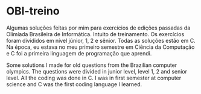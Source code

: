 # OBI-treino

Algumas soluções feitas por mim para exercícios de edições passadas da Olimíada Brasileira de Informática. Intuito de treinamento. Os exercícios foram divididos em nível júnior, 1, 2 e sênior. Todas as soluções estão em C. Na época, eu estava no meu primeiro semestre em Ciência da Computação e C foi a primeira linguagem de programação que aprendi.

Some solutions I made for old questions from the Brazilian computer olympics. The questions were divided in junior level, level 1, 2 and senior level. All the coding was done in C. I was in first semester at computer science and C was the first coding language I learned.
